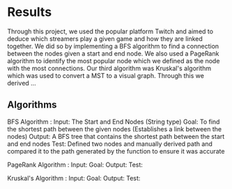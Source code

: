 # Results

Through this project, we used the popular platform Twitch and aimed to deduce which streamers play a given game and how they are linked together. We did so by implementing a BFS algorithm to find a connection between the nodes given a start and end node. We also used a PageRank algorithm to identify the most popular node which we defined as the node with the most connections. Our third algorithm was Kruskal's algorithm which was used to convert a MST to a visual graph. Through this we derived ...

## Algorithms

BFS Algorithm : 
    Input: The Start and End Nodes (String type)
    Goal: To find the shortest path between the given nodes (Establishes a link between the nodes)
    Output: A BFS tree that contains the shortest path between the start and end nodes
    Test: Defined two nodes and manually derived path and compared it to the path generated by the function to ensure it was accurate

PageRank Algorithm :
    Input:
    Goal:
    Output: 
    Test:


Kruskal's Algorithm :
    Input:
    Goal:
    Output: 
    Test: 

